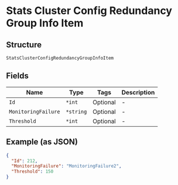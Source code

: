 
# Stats Cluster Config Redundancy Group Info Item

## Structure

`StatsClusterConfigRedundancyGroupInfoItem`

## Fields

| Name | Type | Tags | Description |
|  --- | --- | --- | --- |
| `Id` | `*int` | Optional | - |
| `MonitoringFailure` | `*string` | Optional | - |
| `Threshold` | `*int` | Optional | - |

## Example (as JSON)

```json
{
  "Id": 212,
  "MonitoringFailure": "MonitoringFailure2",
  "Threshold": 150
}
```

